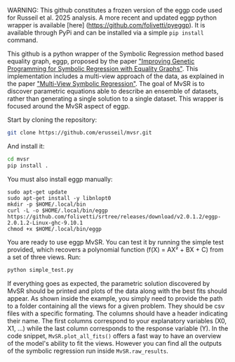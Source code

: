 WARNING: This github constitutes a frozen version of the eggp code used for Russeil et al. 2025 analysis. A more recent and updated eggp python wrapper is available [here] (https://github.com/folivetti/pyeggp). It is available through PyPi and can be installed via a simple ```pip install``` command.


This github is a python wrapper of the Symbolic Regression method based equality graph, eggp, proposed by the paper ["Improving Genetic Programming for Symbolic Regression with Equality Graphs"](https://arxiv.org/abs/2501.17848). This implementation includes a multi-view approach of the data, as explained in the paper ["Multi-View Symbolic Regression"](https://arxiv.org/abs/2402.04298). The goal of MvSR is to discover parametric equations able to describe an ensemble of datasets, rather than generating a single solution to a single dataset. This wrapper is focused around the MvSR aspect of eggp.


Start by cloning the repository:

```sh
git clone https://github.com/erusseil/mvsr.git
```

And install it:
```sh
cd mvsr
pip install .
```
You must also install eggp manually:
```
sudo apt-get update
sudo apt-get install -y libnlopt0
mkdir -p $HOME/.local/bin
curl -L -o $HOME/.local/bin/eggp https://github.com/folivetti/srtree/releases/download/v2.0.1.2/eggp-2.0.1.2-Linux-ghc-9.10.1
chmod +x $HOME/.local/bin/eggp
```

You are ready to use eggp MvSR. 
You can test it by running the simple test provided, which recovers a polynomial function (f(X) = AX² + BX + C) from a set of three views. Run:


```sh
python simple_test.py
```

If everything goes as expected, the parametric solution discovered by MvSR should be printed and plots of the data along with the best fits should appear. 
As shown inside the example, you simply need to provide the path to a folder containing all the views for a given problem. They should be csv files with a specific formating. The columns should have a header indicating their name. The first columns correspond to your explanatory variables (X0, X1, ...) while the last column corresponds to the response variable (Y). In the code snippet, ```MvSR.plot_all_fits()``` offers a fast way to have an overview of the model's ability to fit the views. However you can find all the outputs of the symbolic regression run inside `MvSR.raw_results`.

